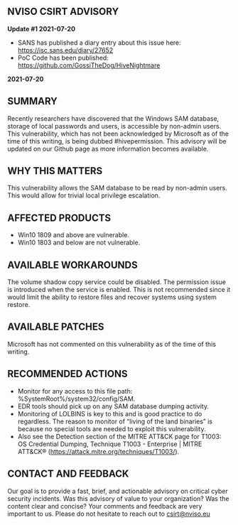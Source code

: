 ## NVISO CSIRT ADVISORY
**Update #1 2021-07-20**
* SANS has published a diary entry about this issue here: https://isc.sans.edu/diary/27652
* PoC Code has been published: https://github.com/GossiTheDog/HiveNightmare

**2021-07-20**
## SUMMARY
Recently researchers have discovered that the Windows SAM database, storage of local passwords and users, is accessible by non-admin users. This vulnerability, which has not been acknowledged by Microsoft as of the time of this writing, is being dubbed &#35;hivepermission. This advisory will be updated on our Github page as more information becomes available. 
## WHY THIS MATTERS
This vulnerability allows the SAM database to be read by non-admin users. This would allow for trivial local privilege escalation.  

## AFFECTED PRODUCTS
* Win10 1809 and above are vulnerable.
* Win10 1803 and below are not vulnerable. 

## AVAILABLE WORKAROUNDS
The volume shadow copy service could be disabled. The permission issue is introduced when the service is enabled. This is not recommended since it would limit the ability to restore files and recover systems using system restore.  

## AVAILABLE PATCHES
Microsoft has not commented on this vulnerability as of the time of this writing. 

## RECOMMENDED ACTIONS
* Monitor for any access to this file path: %SystemRoot%/system32/config/SAM. 
* EDR tools should pick up on any SAM database dumping activity. 
* Monitoring of LOLBINS is key to this and is good practice to do regardless. The reason to monitor of “living of the land binaries” is because no special tools are needed to exploit this vulnerability.
* Also see the Detection section of the MITRE ATT&CK page for T1003: OS Credential Dumping, Technique T1003 - Enterprise | MITRE ATT&CK® (https://attack.mitre.org/techniques/T1003/).

## CONTACT AND FEEDBACK
Our goal is to provide a fast, brief, and actionable advisory on critical cyber security incidents.
Was this advisory of value to your organization? Was the content clear and concise? Your comments and feedback are very important to us. 
Please do not hesitate to reach out to csirt@nviso.eu   
